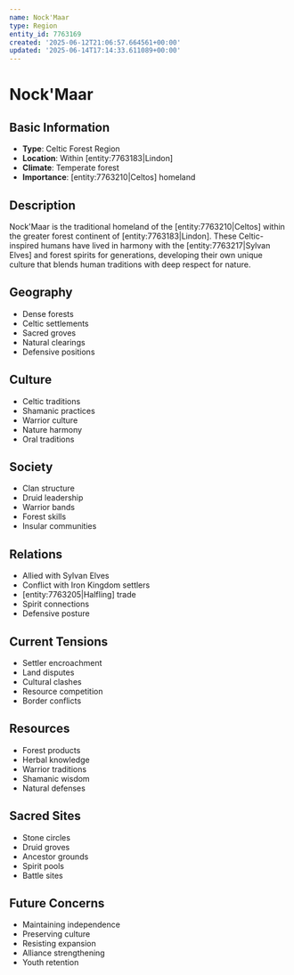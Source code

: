```yaml
---
name: Nock'Maar
type: Region
entity_id: 7763169
created: '2025-06-12T21:06:57.664561+00:00'
updated: '2025-06-14T17:14:33.611089+00:00'
---
```


# Nock'Maar

## Basic Information
- **Type**: Celtic Forest Region
- **Location**: Within [entity:7763183|Lindon]
- **Climate**: Temperate forest
- **Importance**: [entity:7763210|Celtos] homeland

## Description
Nock'Maar is the traditional homeland of the [entity:7763210|Celtos] within the greater forest continent of [entity:7763183|Lindon]. These Celtic-inspired humans have lived in harmony with the [entity:7763217|Sylvan Elves] and forest spirits for generations, developing their own unique culture that blends human traditions with deep respect for nature.

## Geography
- Dense forests
- Celtic settlements
- Sacred groves
- Natural clearings
- Defensive positions

## Culture
- Celtic traditions
- Shamanic practices
- Warrior culture
- Nature harmony
- Oral traditions

## Society
- Clan structure
- Druid leadership
- Warrior bands
- Forest skills
- Insular communities

## Relations
- Allied with Sylvan Elves
- Conflict with Iron Kingdom settlers
- [entity:7763205|Halfling] trade
- Spirit connections
- Defensive posture

## Current Tensions
- Settler encroachment
- Land disputes
- Cultural clashes
- Resource competition
- Border conflicts

## Resources
- Forest products
- Herbal knowledge
- Warrior traditions
- Shamanic wisdom
- Natural defenses

## Sacred Sites
- Stone circles
- Druid groves
- Ancestor grounds
- Spirit pools
- Battle sites

## Future Concerns
- Maintaining independence
- Preserving culture
- Resisting expansion
- Alliance strengthening
- Youth retention